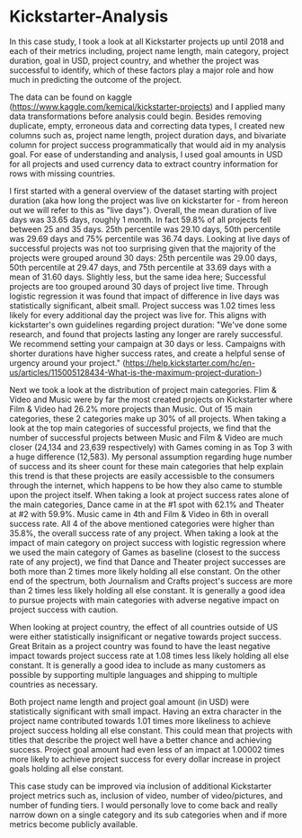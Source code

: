 # Kickstarter-Analysis

In this case study, I took a look at all Kickstarter projects up until 2018 and each of their metrics including, project name length, main category, project duration, goal in USD, project country, and whether the project was successful to identify, which of these factors play a major role and how much in predicting the outcome of the project.

The data can be found on kaggle (https://www.kaggle.com/kemical/kickstarter-projects) and I applied many data transformations before analysis could begin. Besides removing duplicate, empty, erroneous data and correcting data types, I created new columns such as, project name length, project duration days, and bivariate column for project success programmatically that would aid in my analysis goal. For ease of understanding and analysis, I used goal amounts in USD for all projects and used currency data to extract country information for rows with missing countries.

I first started with a general overview of the dataset starting with project duration (aka how long the project was live on kickstarter for - from hereon out we will refer to this as "live days"). Overall, the mean duration of live days was 33.65 days, roughly 1 month. In fact 59.8% of all projects fell between 25 and 35 days. 25th percentile was 29.10 days, 50th percentile was 29.69 days and 75% percentile was 36.74 days. Looking at live days of successful projects was not too surprising given that the majority of the projects were grouped around 30 days: 25th percentile was 29.00 days, 50th percentile at 29.47 days, and 75th percentile at 33.69 days with a mean of 31.60 days. Slightly less, but the same idea here; Successful projects are too grouped around 30 days of project live time. Through logistic regression it was found that impact of difference in live days was statistically significant, albeit small. Project success was 1.02 times less likely for every additional day the project was live for. This aligns with kickstarter's own guidelines regarding project duration: "We've done some research, and found that projects lasting any longer are rarely successful. We recommend setting your campaign at 30 days or less. Campaigns with shorter durations have higher success rates, and create a helpful sense of urgency around your project." (https://help.kickstarter.com/hc/en-us/articles/115005128434-What-is-the-maximum-project-duration-)

Next we took a look at the distribution of project main categories. Flim & Video and Music were by far the most created projects on Kickstarter where Film & Video had 26.2% more projects than Music. Out of 15 main categories, these 2 categories make up 30% of all projects. When taking a look at the top main categories of successful projects, we find that the number of successful projects between Music and Film & Video are much closer (24,134 and 23,639 respectively) with Games coming in as Top 3 with a huge difference (12,583). My personal assumption regarding huge number of success and its sheer count for these main categories that help explain this trend is that these projects are easily accessisble to the consumers through the internet, which happens to be how they also came to stumble upon the project itself. When taking a look at project success rates alone of the main categories, Dance came in at the #1 spot with 62.1% and Theater at #2 with 59.9%. Music came in 4th and Film & Video in 6th in overall success rate. All 4 of the above mentioned categories were higher than 35.8%, the overall success rate of any project. When taking a look at the impact of main category on project success with logistic regression where we used the main category of Games as baseline (closest to the success rate of any project), we find that Dance and Theater project successes are both more than 2 times more likely holding all else constant. On the other end of the spectrum, both Journalism and Crafts project's success are more than 2 times less likely holding all else constant. It is generally a good idea to pursue projects with main categories with adverse negative impact on project success with caution.

When looking at project country, the effect of all countries outside of US were either statistically insignificant or negative towards project success. Great Britain as a project country was found to have the least negative impact towards project success rate at 1.08 times less likely holding all else constant. It is generally a good idea to include as many customers as possible by supporting multiple languages and shipping to multiple countries as necessary.

Both project name length and project goal amount (in USD) were statistically significant with small impact. Having an extra character in the project name contributed towards 1.01 times more likeliness to achieve project success holding all else constant. This could mean that projects with titles that describe the project well have a better chance and achieving success. Project goal amount had even less of an impact at 1.00002 times more likely to achieve project success for every dollar increase in project goals holding all else constant.

This case study can be improved via inclusion of additional Kickstarter project metrics such as, inclusion of video, number of video/pictures, and number of funding tiers. I would personally love to come back and really narrow down on a single category and its sub categories when and if more metrics become publicly available.
